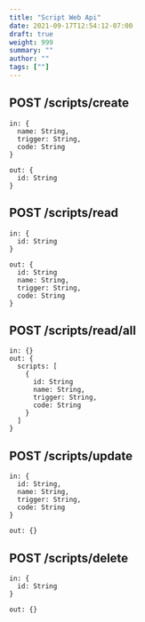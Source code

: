```yaml
---
title: "Script Web Api"
date: 2021-09-17T12:54:12-07:00
draft: true
weight: 999
summary: ""
author: ""
tags: [""]
---
```


## POST /scripts/create

```
in: {
  name: String,
  trigger: String,
  code: String
}

out: {
  id: String
}
```

## POST /scripts/read

```
in: {
  id: String
}

out: {
  id: String
  name: String,
  trigger: String,
  code: String
}
```

## POST /scripts/read/all

```
in: {}
out: {
  scripts: [
    {
      id: String
      name: String,
      trigger: String,
      code: String
    }
  ]
}
```

## POST /scripts/update

```
in: {
  id: String,
  name: String,
  trigger: String,
  code: String
}

out: {}
```

## POST /scripts/delete

```
in: {
  id: String
}

out: {}
```
